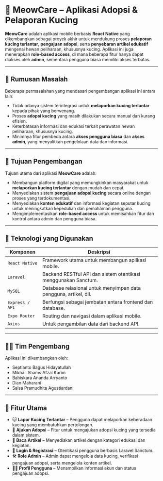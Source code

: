 # 🐾 MeowCare – Aplikasi Adopsi & Pelaporan Kucing

**MeowCare** adalah aplikasi mobile berbasis **React Native** yang dikembangkan sebagai proyek akhir untuk mendukung proses **pelaporan kucing terlantar**, **pengajuan adopsi**, serta **penyebaran artikel edukatif** mengenai hewan peliharaan, khususnya kucing. Aplikasi ini juga menerapkan **role-based access**, di mana beberapa fitur hanya dapat diakses oleh **admin**, sementara pengguna biasa memiliki akses terbatas.

---

## 🎯 Rumusan Masalah

Beberapa permasalahan yang mendasari pengembangan aplikasi ini antara lain:

- Tidak adanya sistem terintegrasi untuk **melaporkan kucing terlantar** kepada pihak yang berwenang.
- Proses **adopsi kucing** yang masih dilakukan secara manual dan kurang efisien.
- Keterbatasan informasi dan edukasi terkait perawatan hewan peliharaan, khususnya kucing.
- Minimnya fitur pembeda antara **akses pengguna biasa** dan **akses admin**, yang menyulitkan pengelolaan data dan informasi.

---

## 🎯 Tujuan Pengembangan

Tujuan utama dari aplikasi **MeowCare** adalah:

- Membangun platform digital yang memungkinkan masyarakat untuk **melaporkan kucing terlantar** dengan mudah dan cepat.
- Menyediakan sistem **pengajuan adopsi kucing** secara online dengan proses yang terdokumentasi.
- Menyediakan **konten edukatif** dan informasi kegiatan seputar kucing untuk meningkatkan kepedulian dan pemahaman pengguna.
- Mengimplementasikan **role-based access** untuk memisahkan fitur dan kontrol antara admin dan pengguna biasa.

---

## 🧠 Teknologi yang Digunakan

| Komponen               | Deskripsi                                                       |
|------------------------|-----------------------------------------------------------------|
| `React Native`         | Framework utama untuk membangun aplikasi mobile.                |
| `Laravel`              | Backend RESTful API dan sistem otentikasi menggunakan Sanctum.  |
| `MySQL`                | Database relasional untuk menyimpan data pengguna, artikel, dll.|
| `Express / API`        | Berfungsi sebagai jembatan antara frontend dan database.        |
| `Expo Router`          | Routing dan navigasi dalam aplikasi mobile.                     |
| `Axios`                | Untuk pengambilan data dari backend API.                        |

---

## 👨‍💻 Tim Pengembang

Aplikasi ini dikembangkan oleh:

- Septianto Bagus Hidayatullah
- Mikhail Shams Afzal Karim
- Bahiskara Ananda Arryanto
- Dian Maharani
- Salsa Pramudhita Agustiardani

---

## 📌 Fitur Utama

- 🐱 **Lapor Kucing Terlantar** – Pengguna dapat melaporkan keberadaan kucing yang membutuhkan pertolongan.
- 🏡 **Ajukan Adopsi** – Fitur untuk mengajukan adopsi kucing yang tersedia dalam sistem.
- 📖 **Baca Artikel** – Menyediakan artikel dengan kategori edukasi dan kegiatan.
- 🔐 **Login & Registrasi** – Otentikasi pengguna berbasis Laravel Sanctum.
- 🛠️ **Role Admin** – Admin dapat mengelola data kucing, verifikasi pengajuan adopsi, serta mengelola konten artikel.
- 🧑‍💼 **Profil Pengguna** – Menampilkan informasi akun dan status pengajuan adopsi.